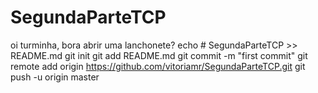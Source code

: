 # SegundaParteTCP
oi turminha, bora abrir uma lanchonete?
echo # SegundaParteTCP >> README.md
git init
git add README.md
git commit -m "first commit"
git remote add origin https://github.com/vitoriamr/SegundaParteTCP.git
git push -u origin master
